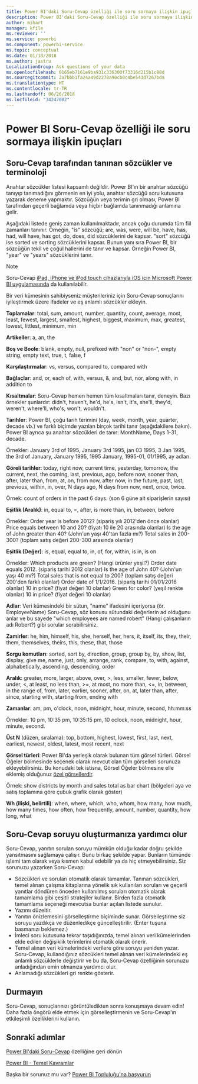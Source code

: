 ```yaml
---
title: Power BI'daki Soru-Cevap özelliği ile soru sormaya ilişkin ipuçları ve püf noktaları
description: Power BI'daki Soru-Cevap özelliği ile soru sormaya ilişkin ipuçları ve püf noktaları
author: mihart
manager: kfile
ms.reviewer: ''
ms.service: powerbi
ms.component: powerbi-service
ms.topic: conceptual
ms.date: 01/18/2018
ms.author: jastru
LocalizationGroup: Ask questions of your data
ms.openlocfilehash: 0165eb7161e9ba931c336300f73316d215b1c88d
ms.sourcegitcommit: 2a7bbb1fa24a49d2278a90cb0c4be543d7267bda
ms.translationtype: HT
ms.contentlocale: tr-TR
ms.lasthandoff: 06/26/2018
ms.locfileid: "34247082"
---
```

# <a name="tips-for-asking-questions-in-power-bi-qa"></a>Power BI Soru-Cevap özelliği ile soru sormaya ilişkin ipuçları
## <a name="words-and-terminology-that-qa-recognizes"></a>Soru-Cevap tarafından tanınan sözcükler ve terminoloji
Anahtar sözcükler listesi kapsamlı değildir.  Power BI'ın bir anahtar sözcüğü tanıyıp tanımadığını görmenin en iyi yolu, anahtar sözcüğü soru kutusuna yazarak deneme yapmaktır.  Sözcüğün veya terimin gri olması, Power BI tarafından geçerli bağlamda veya hiçbir bağlamda tanınmadığı anlamına gelir.

Aşağıdaki listede geniş zaman kullanılmaktadır, ancak çoğu durumda tüm fiil zamanları tanınır. Örneğin, "is" sözcüğü; are, was, were, will be, have, has, had, will have, has got, do, does, did sözcüklerini de kapsar.  "sort" sözcüğü ise sorted ve sorting sözcüklerini kapsar.  Bunun yanı sıra Power BI, bir sözcüğün tekil ve çoğul hallerini de tanır ve kapsar. Örneğin Power BI, "year" ve "years" sözcüklerini tanır.

> [!NOTE]
> Soru-Cevap [iPad, iPhone ve iPod touch cihazlarıyla iOS için Microsoft Power BI uygulamasında](mobile-apps-ios-qna.md) da kullanılabilir.
> 
> 

Bir veri kümesinin sahibiyseniz müşterileriniz için Soru-Cevap sonuçlarını iyileştirmek üzere ifadeler ve eş anlamlı sözcükler ekleyin.

**Toplamalar**: total, sum, amount, number, quantity, count, average, most, least, fewest, largest, smallest, highest, biggest, maximum, max, greatest, lowest, littlest, minimum, min

**Artikeller**: a, an, the

**Boş ve Boole**: blank, empty, null, prefixed with "non" or "non-", empty string, empty text, true, t, false, f

**Karşılaştırmalar**: vs, versus, compared to, compared with

**Bağlaçlar**: and, or, each of, with, versus, &, and, but, nor, along with, in addition to

**Kısaltmalar**: Soru-Cevap hemen hemen tüm kısaltmaları tanır, deneyin.  Bazı örnekler şunlardır: didn't, haven't, he'd, he's, isn't, it's, she'll, they'd, weren't, where'll, who's, won't, wouldn't.

**Tarihler**: Power BI, çoğu tarih terimini (day, week, month, year, quarter, decade vb.) ve farklı biçimde yazılan birçok tarihi tanır (aşağıdakilere bakın). Power BI ayrıca şu anahtar sözcükleri de tanır: MonthName, Days 1-31, decade.

Örnekler: January 3rd of 1995, January 3rd 1995, jan 03 1995, 3 Jan 1995, the 3rd of January, January 1995, 1995 January, 1995-01, 01/1995, ay adları.

**Göreli tarihler**: today, right now, current time, yesterday, tomorrow, the current, next, the coming, last, previous, ago, before now, sooner than, after, later than, from, at, on, from now, after now, in the future, past, last, previous, within, in, over, N days ago, N days from now, next, once, twice.

Örnek: count of orders in the past 6 days. (son 6 güne ait siparişlerin sayısı)

**Eşitlik (Aralık)**: in, equal to, =, after, is more than, in, between, before

Örnekler: Order year is before 2012? (sipariş yılı 2012'den önce olanlar) Price equals between 10 and 20? (fiyatı 10 ile 20 arasında olanlar) Is the age of John greater than 40? (John'un yaşı 40'tan fazla mı?) Total sales in 200-300? (toplam satış değeri 200-300 arasında olanlar)

**Eşitlik (Değer)**: is, equal, equal to, in, of, for, within, is in, is on

Örnekler: Which products are green? (Hangi ürünler yeşil?) Order date equals 2012. (sipariş tarihi 2012 olanlar) Is the age of John 40? (John'un yaşı 40 mı?) Total sales that is not equal to 200? (toplam satış değeri 200'den farklı olanlar) Order date of 1/1/2016. (sipariş tarihi 01/01/2016 olanlar) 10 in price? (fiyat değeri 10 olanlar) Green for color? (yeşil renkte olanlar) 10 in price? (fiyat değeri 10 olanlar)

**Adlar**: Veri kümesindeki bir sütun, "name" ifadesini içeriyorsa (ör. EmployeeName) Soru-Cevap, söz konusu sütundaki değerlerin ad olduğunu anlar ve bu sayede "which employees are named robert" (Hangi çalışanların adı Robert?) gibi sorular sorabilirsiniz.

**Zamirler**: he, him, himself, his, she, herself, her, hers, it, itself, its, they, their, them, themselves, theirs, this, these, that, those

**Sorgu komutları**: sorted, sort by, direction, group, group by, by, show, list, display, give me, name, just, only, arrange, rank, compare, to, with, against, alphabetically, ascending, descending, order

**Aralık**: greater, more, larger, above, over, >, less, smaller, fewer, below, under, <,  at least, no less than, >=, at most, no more than, <=, in, between, in the range of, from, later, earlier, sooner, after, on, at, later than, after, since, starting with, starting from, ending with

**Zamanlar**: am, pm, o'clock, noon, midnight, hour, minute, second, hh:mm:ss

Örnekler: 10 pm, 10:35 pm, 10:35:15 pm, 10 oclock, noon, midnight, hour, minute, second.

**Üst N** (düzen, sıralama): top, bottom, highest, lowest, first, last, next, earliest, newest, oldest, latest, most recent, next

**Görsel türleri**: Power BI'da yerleşik olarak bulunan tüm görsel türleri.  Görsel Öğeler bölmesinde seçenek olarak mevcut olan tüm görselleri sorunuza ekleyebilirsiniz.  Bu konudaki tek istisna, Görsel Öğeler bölmesine elle eklemiş olduğunuz [özel görsellerdir](power-bi-custom-visuals.md).

Örnek: show districts by month and sales total as bar chart (bölgeleri aya ve satış toplamına göre çubuk grafik olarak göster)

**Wh (ilişki, belirtili)**: when, where, which, who, whom, how many, how much, how many times, how often, how frequently, amount, number, quantity, how long, what

## <a name="qa-helps-you-phrase-the-question"></a>Soru-Cevap soruyu oluşturmanıza yardımcı olur
Soru-Cevap, yanıtın sorulan soruyu mümkün olduğu kadar doğru şekilde yansıtmasını sağlamaya çalışır. Bunu birkaç şekilde yapar. Bunların tümünde işlemi tam olarak veya kısmen kabul edebilir ya da hiç etmeyebilirsiniz. Siz sorunuzu yazarken Soru-Cevap:

* Sözcükleri ve soruları otomatik olarak tamamlar. Tanınan sözcükleri, temel alınan çalışma kitaplarına yönelik sık kullanılan soruları ve geçerli yanıtlar döndüren önceden kullanılmış soruları otomatik olarak tamamlama gibi çeşitli stratejiler kullanır. Birden fazla otomatik tamamlama seçeneği mevcutsa bunlar açılan listede sunulur.
* Yazımı düzeltir.
* Yanıtın önizlemesini görselleştirme biçiminde sunar. Görselleştirme siz soruyu yazdıkça ve düzenledikçe güncelleştirilir. (Enter tuşuna basmanızı beklemez.)
* İmleci soru kutusuna tekrar taşıdığınızda, temel alınan veri kümelerinden elde edilen değişiklik terimlerini otomatik olarak önerir.
* Temel alınan veri kümelerindeki verilere göre soruyu yeniden yazar. Soru-Cevap, kullandığınız sözcükleri temel alınan veri kümelerindeki eş anlamlı sözcüklerle değiştirir ve bu da, Soru-Cevap özelliğinin sorunuzu anladığından emin olmanıza yardımcı olur.
* Anlamadığı sözcükleri gri renkte gösterir.

## <a name="dont-stop-now"></a>Durmayın
Soru-Cevap, sonuçlarınızı görüntüledikten sonra konuşmaya devam edin! Daha fazla öngörü elde etmek için görselleştirmenin ve Soru-Cevap'ın etkileşimli özelliklerini kullanın.

## <a name="next-steps"></a>Sonraki adımlar
[Power BI'daki Soru-Cevap](power-bi-q-and-a.md) özelliğine geri dönün  

[Power BI - Temel Kavramlar](service-basic-concepts.md)  

Başka bir sorunuz mu var? [Power BI Topluluğu'na başvurun](http://community.powerbi.com/)

